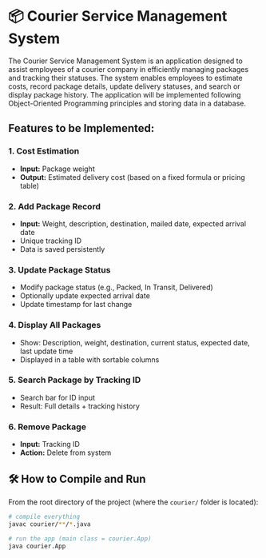 # 📦 Courier Service Management System

The Courier Service Management System is an application designed to  
assist employees of a courier company in efficiently managing packages  
and tracking their statuses. The system enables employees to estimate  
costs, record package details, update delivery statuses, and search or  
display package history. The application will be implemented following  
Object-Oriented Programming principles and storing data in a database.

## Features to be Implemented:

### 1. Cost Estimation
- **Input:** Package weight  
- **Output:** Estimated delivery cost (based on a fixed formula or pricing  
table)

### 2. Add Package Record
- **Input:** Weight, description, destination, mailed date, expected arrival  
date  
- Unique tracking ID  
- Data is saved persistently

### 3. Update Package Status
- Modify package status (e.g., Packed, In Transit, Delivered)  
- Optionally update expected arrival date  
- Update timestamp for last change

### 4. Display All Packages
- Show: Description, weight, destination, current status, expected date,  
last update time  
- Displayed in a table with sortable columns

### 5. Search Package by Tracking ID
- Search bar for ID input  
- Result: Full details + tracking history

### 6. Remove Package
- **Input:** Tracking ID  
- **Action:** Delete from system

## 🛠️ How to Compile and Run

From the root directory of the project (where the `courier/` folder is located):

```bash
# compile everything
javac courier/**/*.java

# run the app (main class = courier.App)
java courier.App
